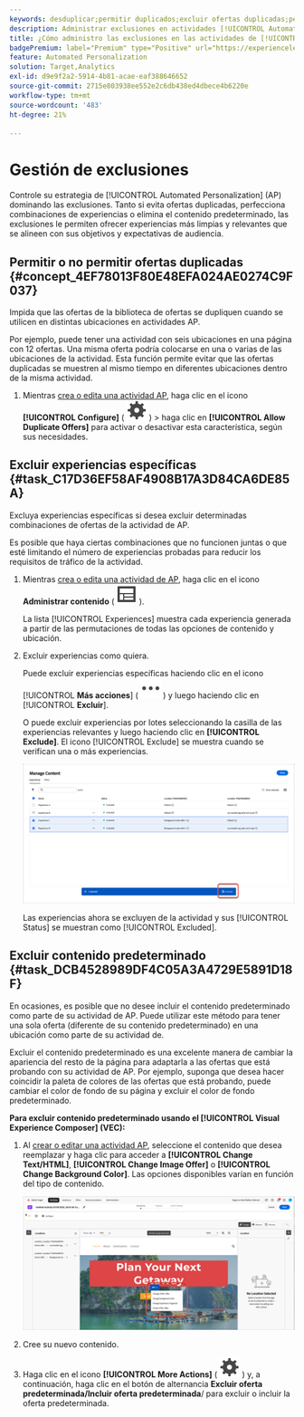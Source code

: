 ```yaml
---
keywords: desduplicar;permitir duplicados;excluir ofertas duplicadas;personalización automatizada;impedir ofertas duplicadas;excluir;contenido predeterminado;
description: Administrar exclusiones en actividades [!UICONTROL Automated Personalization] (AP).
title: ¿Cómo administro las exclusiones en las actividades de [!UICONTROL Automated Personalization]?
badgePremium: label="Premium" type="Positive" url="https://experienceleague.adobe.com/docs/target/using/introduction/intro.html?lang=en#premium newtab=true" tooltip="Consulte qué se incluye en Target Premium."
feature: Automated Personalization
solution: Target,Analytics
exl-id: d9e9f2a2-5914-4b81-acae-eaf388646652
source-git-commit: 2715e803938ee552e2c6db438ed4dbece4b6220e
workflow-type: tm+mt
source-wordcount: '483'
ht-degree: 21%

---
```


# Gestión de exclusiones

Controle su estrategia de [!UICONTROL Automated Personalization] (AP) dominando las exclusiones. Tanto si evita ofertas duplicadas, perfecciona combinaciones de experiencias o elimina el contenido predeterminado, las exclusiones le permiten ofrecer experiencias más limpias y relevantes que se alineen con sus objetivos y expectativas de audiencia.

## Permitir o no permitir ofertas duplicadas {#concept_4EF78013F80E48EFA024AE0274C9F037}

Impida que las ofertas de la biblioteca de ofertas se dupliquen cuando se utilicen en distintas ubicaciones en actividades AP.

Por ejemplo, puede tener una actividad con seis ubicaciones en una página con 12 ofertas. Una misma oferta podría colocarse en una o varias de las ubicaciones de la actividad. Esta función permite evitar que las ofertas duplicadas se muestren al mismo tiempo en diferentes ubicaciones dentro de la misma actividad.

1. Mientras [crea o edita una actividad AP](/help/main/c-activities/t-automated-personalization/create-ap-activity.md), haga clic en el icono **[!UICONTROL Configure]** ( ![Configurar icono](/help/main/assets/icons/Setting.svg) ) > haga clic en **[!UICONTROL Allow Duplicate Offers]** para activar o desactivar esta característica, según sus necesidades.

## Excluir experiencias específicas {#task_C17D36EF58AF4908B17A3D84CA6DE85A}

Excluya experiencias específicas si desea excluir determinadas combinaciones de ofertas de la actividad de AP.

Es posible que haya ciertas combinaciones que no funcionen juntas o que esté limitando el número de experiencias probadas para reducir los requisitos de tráfico de la actividad.

1. Mientras [crea o edita una actividad de AP](/help/main/c-activities/t-automated-personalization/create-ap-activity.md), haga clic en el icono **Administrar contenido** ( ![Icono Administrar contenido](/help/main/assets/icons/Experience.svg) ).

   La lista [!UICONTROL Experiences] muestra cada experiencia generada a partir de las permutaciones de todas las opciones de contenido y ubicación.

1. Excluir experiencias como quiera.

   Puede excluir experiencias específicas haciendo clic en el icono [!UICONTROL **Más acciones**] ( ![Icono de más acciones](/help/main/assets/icons/MoreSmall.svg) ) y luego haciendo clic en [!UICONTROL **Excluir**].

   O puede excluir experiencias por lotes seleccionando la casilla de las experiencias relevantes y luego haciendo clic en **[!UICONTROL Exclude]**. El icono [!UICONTROL Exclude] se muestra cuando se verifican una o más experiencias.

   ![Excluir experiencias por lotes](/help/main/c-activities/t-automated-personalization/assets/exclude1.png)

   Las experiencias ahora se excluyen de la actividad y sus [!UICONTROL Status] se muestran como [!UICONTROL Excluded].

## Excluir contenido predeterminado {#task_DCB4528989DF4C05A3A4729E5891D18F}

En ocasiones, es posible que no desee incluir el contenido predeterminado como parte de su actividad de AP. Puede utilizar este método para tener una sola oferta (diferente de su contenido predeterminado) en una ubicación como parte de su actividad de.

Excluir el contenido predeterminado es una excelente manera de cambiar la apariencia del resto de la página para adaptarla a las ofertas que está probando con su actividad de AP. Por ejemplo, suponga que desea hacer coincidir la paleta de colores de las ofertas que está probando, puede cambiar el color de fondo de su página y excluir el color de fondo predeterminado.

**Para excluir contenido predeterminado usando el [!UICONTROL Visual Experience Composer] (VEC):**

1. Al [crear o editar una actividad AP](/help/main/c-activities/t-automated-personalization/create-ap-activity.md), seleccione el contenido que desea reemplazar y haga clic para acceder a **[!UICONTROL Change Text/HTML]**, **[!UICONTROL Change Image Offer]** o **[!UICONTROL Change Background Color]**. Las opciones disponibles varían en función del tipo de contenido.

   ![Cambiar opciones](/help/main/c-activities/t-automated-personalization/assets/options.png)
1. Cree su nuevo contenido.

1. Haga clic en el icono **[!UICONTROL More Actions]** ( ![icono de más acciones](/help/main/assets/icons/Setting.svg) ) y, a continuación, haga clic en el botón de alternancia **Excluir oferta predeterminada/Incluir oferta predeterminada**/ para excluir o incluir la oferta predeterminada.

   <!-- Depending on the content or offer type, the [!UICONTROL Include] checkbox is in a slightly different place. 

   For Text/HTML content: 

   ![Include checkbox in Edit Text/HTML dialog box](/help/main/c-activities/t-automated-personalization/assets/exclude_content_vec_1a.png)

   For Image/Video content: 

   ![Include checkbox in Select Content dialog box](/help/main/c-activities/t-automated-personalization/assets/exclude_content_vec_2a.png)

   For background color: 

   ![Include checkbox in Edit Background Color dialog box](/help/main/c-activities/t-automated-personalization/assets/exclude_content_vec_3a.png)-->

<!-- 1. Click **[!UICONTROL Save]**.

   You can see the experiences created from the offers you specified under [!UICONTROL Manage Content]. You notice that no experiences are created in [!UICONTROL Manage Content] using the default offer you excluded. 

   ![exclude_content_vec_4 image](assets/exclude_content_vec_4.png)

**To exclude default content using the [!UICONTROL Form-Based Experience Composer]:** 

1. While creating or editing an AP activity, click **[!UICONTROL Change Text/HTML]** or **[!UICONTROL Change Image Offer]** under **[!UICONTROL Content]**. 
1. In the dialog box, create your new content and uncheck **[!UICONTROL Include]** to the right of the default content (or uncheck the Default Image/Video in the [!UICONTROL Select Content] screen). 

   Depending on the content or offer type, the [!UICONTROL Include] checkbox is in a slightly different place. 

   For Text/HTML content: 

   ![exclude_content_form_1 image](assets/exclude_content_form_1.png)

   For Image/Video content: 

   ![exclude_content_form_2 image](assets/exclude_content_form_2.png)

1. Click **[!UICONTROL Save]**. 

   You can see the experiences created from the offers you specified under [!UICONTROL Manage Content]. You notice that no experiences are created in [!UICONTROL Manage Content] using the default offer you excluded. 

   ![exclude_content_form_3 image](assets/exclude_content_form_3.png)-->
